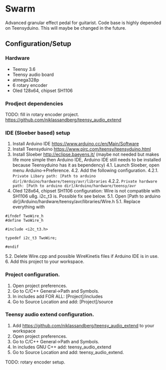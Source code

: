 # Swarm
Advanced granular effect pedal for guitarist. Code base is highly depended on Teensyduino. This will maybe be changed in the future.

## Configuration/Setup

### Hardware
* Teensy 3.6
* Teensy audio board
* atmega328p
* 6 rotary encoder
* Oled 128x64, chipset SH1106

### Prodject dependencies

TODO: fill in rotary encoder project.
https://github.com/niklassandberg/teensy_audio_extend

### IDE (Sloeber based) setup
1. Install Arduino IDE https://www.arduino.cc/en/Main/Software
2. Install Teensyduino https://www.pjrc.com/teensy/teensyduino.html
3. Install Sloeber http://eclipse.baeyens.it/ (maybe not needed but makes life more simple then Arduino IDE, Arduino IDE still needs to be installed because Teensyduino has it as bependency)
4.1. Launch Sloeber, open menu Arduino->Preference.
4.2. Add the following configuration.
4.2.1. ```Private Libary path: [Path to arduino dir]/Arduino/hardware/teensy/avr/libraries```
4.2.2. ```Private hardware path: [Path to arduino dir]/Arduino/hardware/teensy/avr```
5. Oled 128x64, chipset SH1106 configuration: Wire is not compatible with SH1106 u8g. i2c_t3 is. Possible fix see below.
5.1. Open [Path to arduino dir]/Arduino/hardware/teensy/avr/libraries/Wire.h
5.1. Replace everything with 
```
#ifndef TwoWire_h
#define TwoWire_h

#include <i2c_t3.h>

typedef i2c_t3 TwoWire;

#endif
```
5.2. Delete Wire.cpp and possible WireKinetis files if Arduino IDE is in use.
6. Add this project to your workspace.

### Project configuration.

1. Open project preferences.
2. Go to C/C++ General->Path and Symbols.
4. In includes add FOR ALL: [Project]/includes
5. Go to Source Location and add: [Project]/source

### Teensy audio extend configuration.

1. Add https://github.com/niklassandberg/teensy_audio_extend to your workspace
2. Open project preferences.
3. Go to C/C++ General->Path and Symbols.
4. In includes GNU C++ add: teensy_audio_extend
5. Go to Source Location and add: teensy_audio_extend.

TODO: rotary encoder setup.


